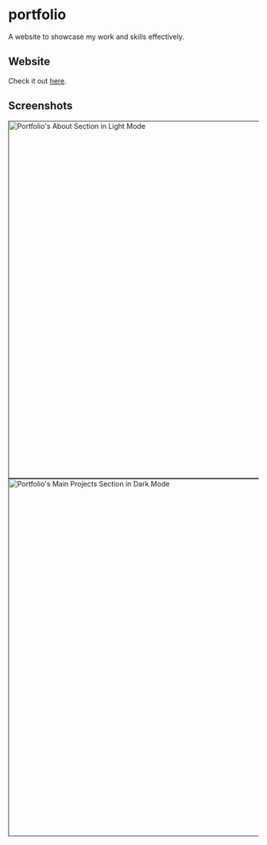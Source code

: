 # portfolio
A website to showcase my work and skills effectively.

## Website
Check it out [here](https://tmthyadms.com).

## Screenshots
<a href=""><img alt="Portfolio's About Section in Light Mode" width="720" src="https://github.com/tmthyadms/portfolio/assets/72775553/f03f805f-06f1-4498-9f0b-517c7dc0d7f6" /></a>
<a href=""><img alt="Portfolio's Main Projects Section in Dark Mode" width="720" src="https://github.com/tmthyadms/portfolio/assets/72775553/f998335e-f4ce-496a-9a80-580db351da92" /></a>
